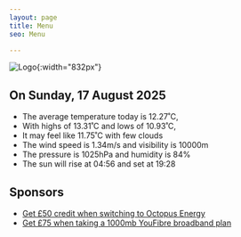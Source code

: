 ```yaml
---
layout: page
title: Menu
seo: Menu

---
```


![Logo](/images/logo.jpg){:width="832px"}

<!-- weather_marker starts -->
## On Sunday, 17 August 2025

- The average temperature today is 12.27˚C,
- With highs of 13.31˚C and lows of 10.93˚C,
- It may feel like 11.75˚C with few clouds
- The wind speed is 1.34m/s and visibility is 10000m
- The pressure is 1025hPa and humidity is 84%
- The sun will rise at 04:56 and set at 19:28

<!-- weather_marker ends -->

## Sponsors

- [Get £50 credit when switching to Octopus Energy](https://bit.ly/3oD1nnS)
- [Get £75 when taking a 1000mb YouFibre broadband plan](https://aklam.io/91zWhU?)
